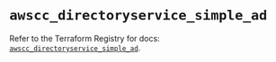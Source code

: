 # `awscc_directoryservice_simple_ad`

Refer to the Terraform Registry for docs: [`awscc_directoryservice_simple_ad`](https://registry.terraform.io/providers/hashicorp/awscc/0.70.0/docs/resources/directoryservice_simple_ad).
